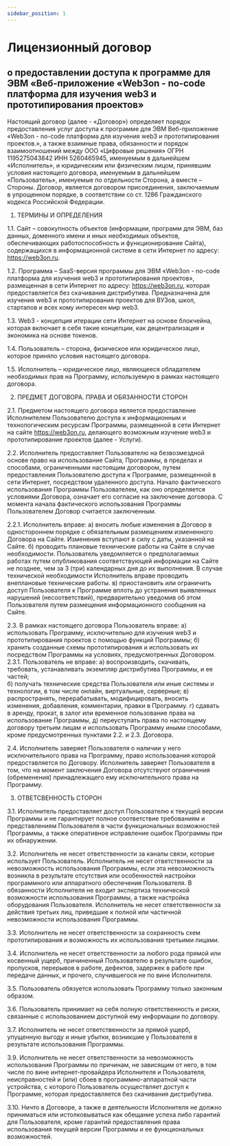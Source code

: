 ```yaml
---
sidebar_position: 1
---
```

# Лицензионный договор
## о предоставлении доступа к программе для ЭВМ «Веб-приложение «Web3on - no-code платформа для изучения web3 и прототипирования проектов»


Настоящий договор (далее  - «Договор») определяет порядок предоставления услуг доступа к программе для ЭВМ Веб-приложение «Web3on - no-code платформа для изучения web3 и прототипирования проектов.», а также взаимные права, обязанности и порядок взаимоотношений между ООО «Цифровые решения» ОГРН 1195275043842 ИНН 5260465945, именуемым в дальнейшем «Исполнитель», и юридическим или физическим лицом, принявшим условия настоящего договора, именуемым в дальнейшем «Пользователь», именуемые по отдельности Сторона, а вместе – Стороны.
Договор, является договором присоединения, заключаемым в упрощенном порядке, в соответствии со ст. 1286 Гражданского кодекса Российской Федерации. 

1. ТЕРМИНЫ И ОПРЕДЕЛЕНИЯ

1.1. Сайт – совокупность объектов (информации,  программ для ЭВМ, баз данных, доменного имени и иных необходимых объектов, обеспечивающих работоспособность и функционирование Сайта), содержащихся в информационной системе в сети Интернет по адресу: https://web3on.ru.

1.2. Программа – SaaS-версия программы для ЭВМ «Web3on - no-code платформа для изучения web3 и прототипирования проектов», размещенная в сети Интернет по адресу: https://web3on.ru, которая предоставляется без скачивания дистрибутива. Предназначена для изучения web3 и прототипирования проектов для ВУЗов, школ, стартапов и всех кому интересен мир web3.

1.3. Web3 - концепция итерации сети Интернет на основе блокчейна, которая включает в себя такие концепции, как децентрализация и экономика на основе токенов.

1.4. Пользователь – сторона, физическое или юридическое лицо, которое приняло условия настоящего договора.

1.5. Исполнитель – юридическое лицо, являющееся обладателем необходимых прав на Программу, используемую в рамках настоящего договора.

2. ПРЕДМЕТ ДОГОВОРА. ПРАВА И ОБЯЗАННОСТИ СТОРОН

2.1. Предметом настоящего договора является предоставление Исполнителем Пользователю доступа к информационным и технологическим ресурсам Программы, размещенной в сети Интернет на сайте https://web3on.ru, делающего возможным изучение web3 и прототипирование проектов (далее - Услуги).

2.2. Исполнитель предоставляет Пользователю на безвозмездной основе право на использование Сайта, Программы, в пределах и способами, ограниченными настоящим договором, путем предоставления Пользователю доступа к Программе, размещенной в сети Интернет, посредством удаленного доступа.
Начало фактического использования Программы Пользователем, как оно определяется условиями Договора, означает его согласие на заключение договора. С момента начала фактического использования Программы Пользователем Договор считается заключенным.

2.2.1. Исполнитель вправе: 
а) вносить любые изменения в Договор в одностороннем порядке с обязательным размещением измененного Договора на Сайте. Изменения вступают в силу с даты, указанной на Сайте. 
б) проводить плановые технические работы на Сайте в случае необходимости. Пользователь уведомляется о предполагаемых работах путем опубликования соответствующей информации на Сайте не позднее, чем за 3 (три) календарных дня  до их выполнения. В случае технической необходимости Исполнитель вправе проводить внеплановые технические работы.
в) приостановить или ограничить доступ Пользователя к Программе вплоть до устранения выявленных нарушений (несоответствий), предварительно уведомив об этом Пользователя путем размещения информационного сообщения на Сайте.

2.3. В рамках настоящего договора Пользователь вправе:
а) использовать Программу,  исключительно для изучения web3 и прототипирования проектов с помощью функций Программы;
б) хранить созданные схемы прототипирования и использовать их посредством Программы на условиях, предусмотренных Договором.
 2.3.1. Пользователь не вправе:
а) воспроизводить, скачивать, требовать, устанавливать экземпляр дистрибутива  Программы, и ее частей;  
б) получать технические средства Пользователя или иные системы и технологии, в том числе онлайн, виртуальные, серверные; 
в) распространять, перерабатывать, модифицировать, вносить изменения, добавления, комментарии, правки в Программу.
г) сдавать в аренду, прокат, в залог или временное пользование права на использование Программы, 
д) переуступать права по настоящему договору третьим лицам и использовать Программу иными способами, кроме предусмотренных пунктами 2.2. и 2.3. Договора.

2.4. Исполнитель заверяет Пользователя о наличии у него исключительного права на Программу, право использования которой предоставляется по Договору.
Исполнитель заверяет Пользователя в том, что на момент заключения Договора отсутствуют ограничения (обременения) принадлежащего ему исключительного права на Программу.

3. ОТВЕТСВЕННОСТЬ СТОРОН

3.1. Исполнитель предоставляет доступ Пользователю к текущей версии Программы и не гарантирует полное соответствие требованиям и представлениям Пользователя в части функциональных возможностей Программы, а также оперативное исправление ошибок Программы при их обнаружении.

3.2. Исполнитель не несет ответственности за каналы связи, которые использует Пользователь. Исполнитель не несет ответственности за невозможность использования Программы, если эта невозможность возникла в результате отсутствия или особенностей настройки программного или аппаратного обеспечения Пользователя. В обязанности Исполнителя не входит экспертиза технической возможности использования Программы, а также настройка оборудования Пользователя. Исполнитель не несет ответственности за действия третьих лиц, приведшие к полной или частичной невозможности использования Программы.

3.3. Исполнитель не несет ответственности за сохранность схем прототипирования и возможность их использования третьими лицами.

3.4. Исполнитель не несет ответственности за любого рода прямой или косвенный ущерб, причиненный Пользователю в результате ошибок, пропусков, перерывов в работе, дефектов, задержек в работе при передаче данных, и прочего, случившегося не по вине Исполнителя.

3.5. Пользователь обязуется использовать Программу только законным образом.

3.6. Пользователь принимает на себя полную ответственность и риски, связанные с использованием доступной ему информации по договору.

3.7. Исполнитель не несет ответственности за прямой ущерб, упущенную выгоду и иные убытки, возникшие у Пользователя в результате использования Программы.

3.9. Исполнитель не несет ответственности за невозможность использования Программы по причинам, не зависящим от него, в том числе по вине интернет-провайдера Исполнителя и Пользователя, неисправностей и (или) сбоев в программно-аппаратной части устройства, с которого Пользователь осуществляет доступ к Программе, которая предоставляется без скачивания дистрибутива.

3.10. Ничто в Договоре, а также в деятельности Исполнителя не должно приниматься или истолковываться как обещание успеха либо гарантий для Пользователя, кроме гарантий предоставления права использования текущей версии Программы и ее функциональных возможностей.





